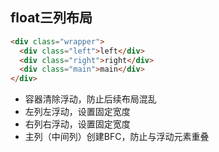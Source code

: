 
## float三列布局
```html
<div class="wrapper">
  <div class="left">left</div> 
  <div class="right">right</div> 
  <div class="main">main</div> 
</div>
```
* 容器清除浮动，防止后续布局混乱
* 左列左浮动，设置固定宽度
* 右列右浮动，设置固定宽度
* 主列（中间列）创建BFC，防止与浮动元素重叠
